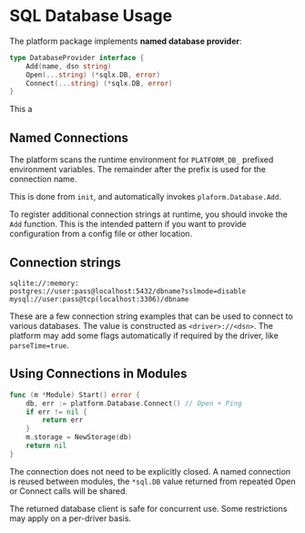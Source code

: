 # SQL Database Usage

The platform package implements **named database provider**:

```go
type DatabaseProvider interface {
	Add(name, dsn string)
	Open(...string) (*sqlx.DB, error)
	Connect(...string) (*sqlx.DB, error)
}
```

This a

## Named Connections

The platform scans the runtime environment for `PLATFORM_DB_` prefixed
environment variables. The remainder after the prefix is used for the
connection name.

This is done from `init`, and automatically invokes `plaform.Database.Add`.

To register additional connection strings at runtime, you should invoke
the `Add` function. This is the intended pattern if you want to provide
configuration from a config file or other location.

## Connection strings

```text
sqlite://:memory:
postgres://user:pass@localhost:5432/dbname?sslmode=disable
mysql://user:pass@tcp(localhost:3306)/dbname
```

These are a few connection string examples that can be used to connect
to various databases. The value is constructed as `<driver>://<dsn>`.
The platform may add some flags automatically if required by the driver,
like `parseTime=true`.

## Using Connections in Modules

```go
func (m *Module) Start() error {
	db, err := platform.Database.Connect() // Open + Ping
	if err != nil {
		return err
	}
	m.storage = NewStorage(db)
	return nil
}
```

The connection does not need to be explicitly closed. A named connection
is reused between modules, the `*sql.DB` value returned from repeated
Open or Connect calls will be shared.

The returned database client is safe for concurrent use. Some
restrictions may apply on a per-driver basis.
